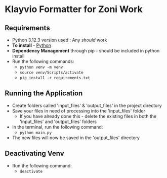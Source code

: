 # Klayvio Formatter for Zoni Work

## Requirements

* Python 3.12.3 version used : Any *should* work
* **To install** - [Python](https://www.python.org/downloads/release/python-3123/)
* **Dependency Management** through pip - should be included in python install
* Run the following commands:
  * `python venv -m venv`
  * `source venv/Scripts/activate`
  * `pip install -r requirements.txt`

## Running the Application

* Create folders called 'input_files' & 'output_files' in the project directory
* Save your files in need of processing into the 'input_files' folder
  * If you have already done this - delete the existing files in both the 'input_files' and 'output_files' folders
* In the terminal, run the following command:
  * `python main.py`
* The new files will now be saved in the 'output_files' directory

## Deactivating Venv

* Run the following command:
  * `deactivate`